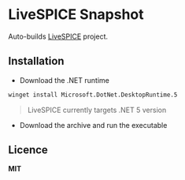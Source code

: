 # LiveSPICE Snapshot

Auto-builds [LiveSPICE](https://github.com/dsharlet/LiveSPICE) project.

## Installation

- Download the .NET runtime

```sh
winget install Microsoft.DotNet.DesktopRuntime.5
```
> LiveSPICE currently targets .NET 5 version

- Download the archive and run the executable

## Licence

**MIT**
